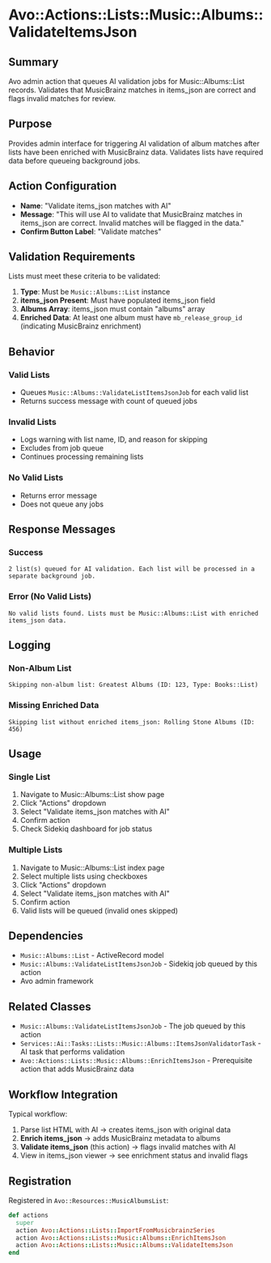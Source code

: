 # Avo::Actions::Lists::Music::Albums::ValidateItemsJson

## Summary
Avo admin action that queues AI validation jobs for Music::Albums::List records. Validates that MusicBrainz matches in items_json are correct and flags invalid matches for review.

## Purpose
Provides admin interface for triggering AI validation of album matches after lists have been enriched with MusicBrainz data. Validates lists have required data before queueing background jobs.

## Action Configuration
- **Name**: "Validate items_json matches with AI"
- **Message**: "This will use AI to validate that MusicBrainz matches in items_json are correct. Invalid matches will be flagged in the data."
- **Confirm Button Label**: "Validate matches"

## Validation Requirements

Lists must meet these criteria to be validated:
1. **Type**: Must be `Music::Albums::List` instance
2. **items_json Present**: Must have populated items_json field
3. **Albums Array**: items_json must contain "albums" array
4. **Enriched Data**: At least one album must have `mb_release_group_id` (indicating MusicBrainz enrichment)

## Behavior

### Valid Lists
- Queues `Music::Albums::ValidateListItemsJsonJob` for each valid list
- Returns success message with count of queued jobs

### Invalid Lists
- Logs warning with list name, ID, and reason for skipping
- Excludes from job queue
- Continues processing remaining lists

### No Valid Lists
- Returns error message
- Does not queue any jobs

## Response Messages

### Success
```
2 list(s) queued for AI validation. Each list will be processed in a separate background job.
```

### Error (No Valid Lists)
```
No valid lists found. Lists must be Music::Albums::List with enriched items_json data.
```

## Logging

### Non-Album List
```
Skipping non-album list: Greatest Albums (ID: 123, Type: Books::List)
```

### Missing Enriched Data
```
Skipping list without enriched items_json: Rolling Stone Albums (ID: 456)
```

## Usage

### Single List
1. Navigate to Music::Albums::List show page
2. Click "Actions" dropdown
3. Select "Validate items_json matches with AI"
4. Confirm action
5. Check Sidekiq dashboard for job status

### Multiple Lists
1. Navigate to Music::Albums::List index page
2. Select multiple lists using checkboxes
3. Click "Actions" dropdown
4. Select "Validate items_json matches with AI"
5. Confirm action
6. Valid lists will be queued (invalid ones skipped)

## Dependencies
- `Music::Albums::List` - ActiveRecord model
- `Music::Albums::ValidateListItemsJsonJob` - Sidekiq job queued by this action
- Avo admin framework

## Related Classes
- `Music::Albums::ValidateListItemsJsonJob` - The job queued by this action
- `Services::Ai::Tasks::Lists::Music::Albums::ItemsJsonValidatorTask` - AI task that performs validation
- `Avo::Actions::Lists::Music::Albums::EnrichItemsJson` - Prerequisite action that adds MusicBrainz data

## Workflow Integration

Typical workflow:
1. Parse list HTML with AI → creates items_json with original data
2. **Enrich items_json** → adds MusicBrainz metadata to albums
3. **Validate items_json** (this action) → flags invalid matches with AI
4. View in items_json viewer → see enrichment status and invalid flags

## Registration
Registered in `Avo::Resources::MusicAlbumsList`:
```ruby
def actions
  super
  action Avo::Actions::Lists::ImportFromMusicbrainzSeries
  action Avo::Actions::Lists::Music::Albums::EnrichItemsJson
  action Avo::Actions::Lists::Music::Albums::ValidateItemsJson
end
```
